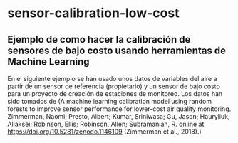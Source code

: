 # sensor-calibration-low-cost

## Ejemplo de como hacer la calibración de sensores de bajo costo usando herramientas de Machine Learning

En el siguiente ejemplo se han usado unos datos de variables del aire a partir de un sensor de referencia (propietario) y un sensor de bajo costo para un proyecto de creación de estaciones de monitoreo. Los datos han sido tomados de (A machine learning calibration model using random forests to improve sensor performance for lower-cost air quality monitoring. Zimmerman, Naomi; Presto, Albert; Kumar, Sriniwasa; Gu, Jason; Hauryliuk, Aliaksei; Robinson, Ellis; Robinson, Allen; Subramanian, R. online at https://doi.org/10.5281/zenodo.1146109 (Zimmerman et al., 2018).)
